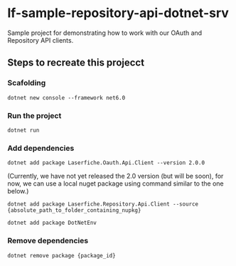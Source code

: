 # lf-sample-repository-api-dotnet-srv
Sample project for demonstrating how to work with our OAuth and Repository API clients.

## Steps to recreate this projecct

### Scafolding

```
dotnet new console --framework net6.0
```

### Run the project

```
dotnet run
```

### Add dependencies

```
dotnet add package Laserfiche.Oauth.Api.Client --version 2.0.0
```
(Currently, we have not yet released the 2.0 version (but will be soon), for now, we can use a local nuget package using command similar to the one below.)

```
dotnet add package Laserfiche.Repository.Api.Client --source {absolute_path_to_folder_containing_nupkg}
```

```
dotnet add package DotNetEnv
```

### Remove dependencies

```
dotnet remove package {package_id}
```